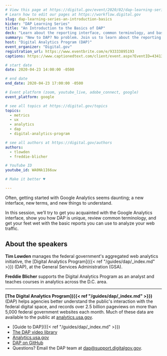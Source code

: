```yaml
---
# View this page at https://digital.gov/event/2020/02/dap-learning-series-an-introduction-basics
# Learn how to edit our pages at https://workflow.digital.gov
slug: dap-learning-series-an-introduction-basics
kicker: "DAP Learning Series"
title: "An Introduction to the Basics of DAP"
deck: "Learn about the reporting interface, common terminology, and basic reports in Google Analytics"
summary: "New to DAP? No problem. Join us to learn about the reporting interface, common terminology, and basic reports. This 2.5 - 3 hour session is designed for novice users to “get off the ground” with DAP and Google Analytics."
host: "Digital Analytics Program (DAP)"
event_organizer: "Digital.gov"
registration_url: https://www.eventbrite.com/e/93333895193
captions: https://www.captionedtext.com/client/event.aspx?EventID=4341380&CustomerID=321

# start date
date: 2020-04-23 14:00:00 -0500

# end date
end_date: 2020-04-23 17:00:00 -0500

# Event platform (zoom, youtube_live, adobe_connect, google)
event_platform: google

# see all topics at https://digital.gov/topics
topics:
  - metrics
  - ux
  - analytics
  - dap
  - digital-analytics-program

# see all authors at https://digital.gov/authors
authors:
  - tlowden
  - freddie-blicher

# YouTube ID
youtube_id: WA0Nk1I66uw

# Make it better ♥

---
```


Often, getting started with Google Analytics seems daunting; a new interface, new terms, and new things to understand.

In this session, we’ll try to get you acquainted with the Google Analytics interface, show you how DAP is unique, review common terminology, and get your feet wet with the basic reports you can use to analyze your web traffic.

## About the speakers

**Tim Lowden** manages the federal government's aggregated web analytics initiative, the [Digital Analytics Program]({{< ref "/guides/dap/_index.md" >}}) (DAP), at the General Services Administration (GSA).

**Freddie Blicher** supports the Digital Analytics Program as an analyst and teaches courses in analytics across the D.C. area.

---

**[The Digital Analytics Program]({{< ref "/guides/dap/_index.md" >}})** (DAP) helps agencies better understand the public's interaction with the federal digital space, and records over 2.5 billion pageviews on more than 5,000 federal government websites each month. Much of these data are available to the public at [analytics.usa.gov](https://analytics.usa.gov).

- [Guide to DAP]({{< ref "/guides/dap/_index.md" >}})
- [The DAP video library](https://www.youtube.com/playlist?list=PLd9b-GuOJ3nFwlyvLFUtmDpYFKezhot8P)
- [Analytics.usa.gov](https://analytics.usa.gov/)
- [DAP on GitHub](https://github.com/digital-analytics-program/gov-wide-code)
- Questions? Email the DAP team at  [dap@support.digitalgov.gov](mailto:dap@support.digitalgov.gov).
